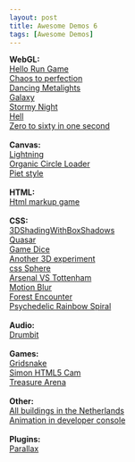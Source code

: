 ```yaml
---
layout: post
title: Awesome Demos 6
tags: [Awesome Demos]
---
```


<div>
    <strong>
        WebGL:
    </strong>
</div>
<div>
    <a href="http://hellorun.helloenjoy.com/" target="_blank">
        Hello Run Game
    </a>
</div>
<div>
    <a href="http://www.chaostoperfection.com/" target="_blank">
        Chaos to perfection
    </a>
</div>
<div>
    <a href="https://www.shadertoy.com/view/XdfGRH" target="_blank">
        Dancing Metalights
    </a>
</div>
<div>
    <a href="https://www.shadertoy.com/view/Xsl3zX" target="_blank">
        Galaxy
    </a>
</div>
<div>
    <a href="https://www.shadertoy.com/view/XsX3DS" target="_blank">
        Stormy Night
    </a>
</div>
<div>
    <a href="https://www.shadertoy.com/view/MdfGRX" target="_blank">
        Hell
    </a>
</div>
<div>
    <a href="http://acko.net/blog/zero-to-sixty-in-one-second/" target="_blank">
        Zero to sixty in one second
    </a>
</div>
<div class="more"></div>
<div>
    &nbsp;
</div>
<div>
    <div>
        <strong>
            Canvas:
        </strong>
    </div>
    <div>
        <a href="http://cssdeck.com/labs/full/xq2cpb8s" target="_blank">
            Lightning
        </a>
    </div>
    <div>
        <a href="https://codepen.io/jackrugile/pen/ejsbf" target="_blank">
            Organic Circle Loader
        </a>
    </div>
    <div>
        <a href="https://codepen.io/zulien/pen/zsIGJ" target="_blank">
            Piet style
        </a>
    </div>
    <div>
        &nbsp;
    </div>
</div>
<div>
    <strong>
        HTML:
    </strong>
</div>
<div>
    <a href="http://www.thehelloworldprogram.com/html-markup-game/" target="_blank">
        Html markup game
    </a>
</div>
<div>
    <br/>
    <strong>
        CSS:
    </strong>
    <br/>
    <a href="http://tympanus.net/Tutorials/3DShadingWithBoxShadows/" target="_blank">
        3DShadingWithBoxShadows
    </a>
</div>
<div>
    <a href="https://codepen.io/thebabydino/full/vDbyA" target="_blank">
        Quasar
    </a>
</div>
<div>
    <a href="https://codepen.io/frankieali4/full/iHAEq" target="_blank">
        Game Dice
    </a>
</div>
<div>
    <a href="https://codepen.io/thebabydino/pen/AhIiH" target="_blank">
        Another 3D experiment
    </a>
    <br/>
    <a href="https://codepen.io/secretgspot/pen/yDcja" target="_blank">
        css Sphere
    </a>
</div>
<div>
    <a href="https://codepen.io/pankajparashar/pen/EAbmo" target="_blank">
        Arsenal VS Tottenham
    </a>
    <br/>
    <a href="http://rmcmillan.net/labs/motionblur" target="_blank">
        Motion Blur
    </a>
    <br/>
    <a href="https://codepen.io/dropside/pen/qjDmb" target="_blank">
        Forest Encounter
    </a>
    <br/>
    <a href="https://codepen.io/thebabydino/pen/JHtnG" target="_blank">
        Psychedelic Rainbow Spiral
    </a>
    <br/>
    <br/>
    <strong>
        Audio:
    </strong>
    <br/>
    <a href="http://www.pluraldev.com/drumbit/" target="_blank">
        Drumbit
    </a>
</div>
<div>
    &nbsp;
</div>
<div>
    <strong>
        Games:
    </strong>
</div>
<div>
    <a href="http://gridsnake.qlamb.com/" target="_blank">
        Gridsnake
    </a>
    <br/>
    <a href="https://googledrive.com/host/0BwS1IUB_3yUyYUtuWThwUUtqYVk/index.html" target="_blank">
        Simon HTML5 Cam
    </a>
</div>
<div>
    <a href="http://play.treasurearena.com/#!/lobby/XR4sLde" target="_blank">
        Treasure Arena
    </a>
</div>
<div>
    &nbsp;
</div>
<div>
    <strong>
        Other:
    </strong>
    <strong>
        <br/>
    </strong>
</div>
<div>
    <a href="http://dev.citysdk.waag.org/buildings" target="_blank">
        All&nbsp;buildings in the Netherlands
    </a>
    <br/>
    <a href="http://sandbox.photonstorm.com/console.log/" target="_blank">
        Animation in developer console
    </a>
</div>
<div>
    &nbsp;
</div>
<div>
    <strong>
        Plugins:
    </strong>
    <br/>
    <a href="http://wagerfield.github.io/parallax/" target="_blank">
        Parallax
    </a>
</div>